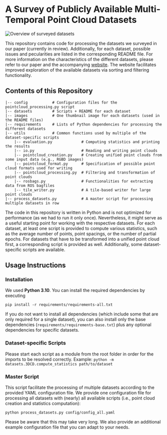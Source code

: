# A Survey of Publicly Available Multi-Temporal Point Cloud Datasets

![](./images/overview.png "Overview of surveyed datasets")

This repository contains code for processing the datasets we surveyed in our paper (currently in review).
Additionally, for each dataset, possible issues and pecularities are listed in the corresponding README file. For more information on the characteristics of the different datasets, please refer to our paper and the accompanying [website](https://hpicgs.github.io/multi-temporal-point-cloud-datasets-survey/). The website facilitates improved exploration of the available datasets via sorting and filtering functionality.

## Contents of this Repository
```
|-- config           # Configuration files for the pointcloud_processing.py script
|-- datasets         # Scripts + README for each dataset
|-- images           # One thumbnail image for each datasets (used in the README files)
|-- requirements     # Lists of Python dependencies for processing the different datasets
|-- utils            # Common functions used by multiple of the dataset-specific scripts
    |-- evaluation.py             # Computing statistics and printing the results
    |-- io.py                     # Reading and writing point clouds
    |-- pointcloud_creation.py    # Creating unified point clouds from some input data (e.g., RGBD images)
    |-- pointcloud_format.py      # Specification of possible point cloud formats used for writing
    |-- pointcloud_processing.py  # Filtering and transformation of point clouds
    |-- rosbags.py                # Functionalities for extracting data from ROS bagfiles
    |-- tile_writer.py            # A tile-based writer for large point clouds
|-- process_datasets.py           # A master script for processing multiple datasets in row
```

The code in this repository is written in Python and is not optimized for performance (as we had to run it only once). Nevertheless, it might serve as a useful starting point for working with the respective datasets. For each dataset, at least one script is provided to compute various statistics, such as the average number of points, point spacings, or the number of partial epochs. For datasets that have to be transformed into a unified point cloud first, a corresponding script is provided as well. Additionally, some dataset-specific scripts are available.

## Usage Instructions

### Installation
We used **Python 3.10**. You can install the required dependencies by executing

`pip install -r requirements/requirements-all.txt`

If you do not want to install all dependencies (which include some that are only required for a single dataset), you can also install only the base dependencies (`requirements/requirements-base.txt`) plus any optional dependencies for specific datasets.

### Dataset-specific Scripts
Please start each script as a module from the root folder in order for the imports to be resolved correctly.
Example:  `python -m datasets.3DCD.compute_statistics path/to/dataset`

### Master Script
This script facilitate the processing of multiple datasets according to the provided YAML configuration file. 
We provide one configuration file for processing all datasets with (nearly) all available scripts (i.e., point cloud creation and statistics computation):

`python process_datasets.py config/config_all.yaml`

Please be aware that this may take very long.
We also provide an additional example configuration file that you can adapt to your needs.